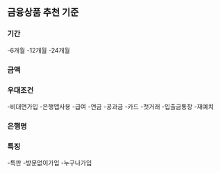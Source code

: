 
## 금융상품 추천 기준

### 기간 
-6개월 
-12개월 
-24개월
### 금액
### 우대조건
-비대면가입
-은행앱사용
-급여
-연금
-공과금
-카드
-첫거래
-입출금통장
-재예치
### 은행명
### 특징
-특판
-방문없이가입
-누구나가입



